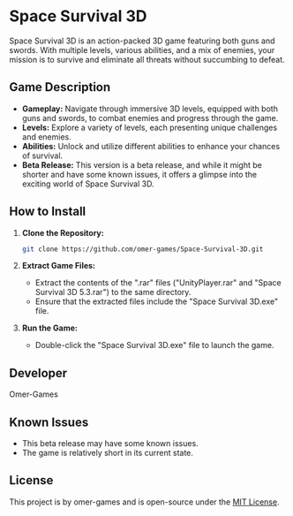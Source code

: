 # Space Survival 3D

Space Survival 3D is an action-packed 3D game featuring both guns and swords. With multiple levels, various abilities, and a mix of enemies, your mission is to survive and eliminate all threats without succumbing to defeat.

## Game Description

- **Gameplay:** Navigate through immersive 3D levels, equipped with both guns and swords, to combat enemies and progress through the game.
- **Levels:** Explore a variety of levels, each presenting unique challenges and enemies.
- **Abilities:** Unlock and utilize different abilities to enhance your chances of survival.
- **Beta Release:** This version is a beta release, and while it might be shorter and have some known issues, it offers a glimpse into the exciting world of Space Survival 3D.

## How to Install

1. **Clone the Repository:**

    ```bash
    git clone https://github.com/omer-games/Space-Survival-3D.git
    ```

2. **Extract Game Files:**

    - Extract the contents of the ".rar" files ("UnityPlayer.rar" and "Space Survival 3D 5.3.rar") to the same directory.
    - Ensure that the extracted files include the "Space Survival 3D.exe" file.

3. **Run the Game:**

    - Double-click the "Space Survival 3D.exe" file to launch the game.

## Developer

Omer-Games

## Known Issues

- This beta release may have some known issues.
- The game is relatively short in its current state.

## License

This project is by omer-games and is open-source under the [MIT License](https://github.com/omer-games/Space-Survival-3D/blob/main/LICENSE.txt).
